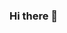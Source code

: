 ### Hi there 👋

<!--
**whitewalker1107/whitewalker1107** is a ✨ _special_ ✨ repository because its `README.md` (this file) appears on your GitHub profile.

Here are some ideas to get you started:

- 🔭 I’m currently working on ...
       Gachon
       
       
- 🌱 I’m currently learning ...
      coding
      
      
      
- 👯 I’m looking to collaborate on ...
- 🤔 I’m looking for help with ...
- 💬 Ask me about ...
- 📫 How to reach me: ...
come to korea



- 😄 Pronouns: ...
- ⚡ Fun fact: ...
-->
